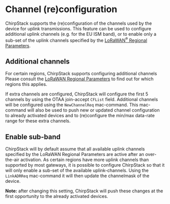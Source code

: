 # Channel (re)configuration

ChirpStack supports the (re)configuration of the channels used by the device
for uplink transmissions. This feature can be used to configure additional
uplink channels (e.g. for the EU ISM band), or to enable only a sub-set of
the uplink channels specified by the [LoRaWAN<sup>&reg;</sup> Regional Parameters](https://www.lora-alliance.org/lorawan-for-developers).

## Additional channels

For certain regions, ChirpStack supports configuring additional channels
Please consult the [LoRaWAN Regional Parameters](https://www.lora-alliance.org/lorawan-for-developers)
to find out for which regions this applies.

If extra channels are configured, ChirpStack will configure the first 5
channels by using the OTAA join-accept `CFList` field. Additional channels
will be configured using the `NewChannelReq` mac-command. This mac-command
will also be used to push new or updated channel configuration to already
activated devices and to (re)configure the min/max data-rate range for these
extra channels.

## Enable sub-band

ChirpStack will by default assume that all available uplink channels specified
by the LoRaWAN Regional Parameters are active after an over-the-air activation.
As certain regions have more uplink channels than supported by most gateways,
it is possible to configure ChirpStack so that it will only enable a sub-set
of the available uplink-channels. Using the `LinkADRReq` mac-command it will
then update the channelmask of the device.

**Note:** after changing this setting, ChirpStack will push these changes at
the first opportunity to the already activated devices.
